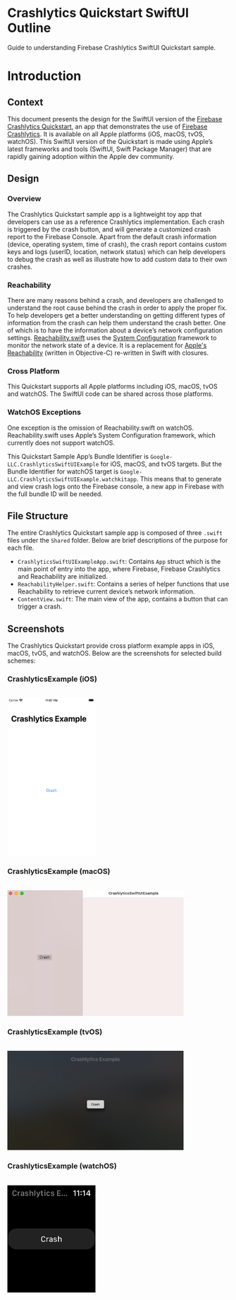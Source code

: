 Crashlytics Quickstart SwiftUI Outline
=================================
Guide to understanding Firebase Crashlytics SwiftUI Quickstart sample.

# Introduction

## Context
This document presents the design for the SwiftUI version of the [Firebase Crashlytics
Quickstart](https://github.com/firebase/quickstart-ios/tree/master/crashlytics), an app that
demonstrates the use of [Firebase Crashlytics](https://firebase.google.com/docs/crashlytics). It is
available on all Apple platforms (iOS, macOS, tvOS, watchOS). This SwiftUI version of the Quickstart
is made using Apple’s latest frameworks and tools (SwiftUI, Swift Package Manager) that are rapidly
gaining adoption within the Apple dev community. 

## Design

### Overview
The Crashlytics Quickstart sample app is a lightweight toy app that developers can use as a
reference Crashlytics implementation. Each crash is triggered by the crash button, and will generate
a customized crash report to the Firebase Console. Apart from the default crash information (device,
operating system, time of crash), the crash report contains custom keys and logs (userID, location,
network status) which can help developers to debug the crash as well as illustrate how to add custom
data to their own crashes. 

### Reachability
There are many reasons behind a crash, and developers are challenged to understand the root cause
behind the crash in order to apply the proper fix. To help developers get a better understanding on
getting different types of information from the crash can help them understand the crash better. One
of which is to have the information about a device’s network configuration settings.
[Reachability.swift](https://github.com/ashleymills/Reachability.swift) uses the [System
Configuration](https://developer.apple.com/documentation/systemconfiguration) framework to monitor
the network state of a device. It is a replacement for [Apple's
Reachability](https://developer.apple.com/library/archive/samplecode/Reachability/Introduction/Intro.html#//apple_ref/doc/uid/DTS40007324)
(written in Objective-C) re-written in Swift with closures. 

### Cross Platform
This Quickstart supports all Apple platforms including iOS, macOS, tvOS and watchOS. The SwiftUI
code can be shared across those platforms.

### WatchOS Exceptions
One exception is the omission of Reachability.swift on watchOS. Reachability.swift uses Apple’s
System Configuration framework, which currently does not support watchOS. 

This Quickstart Sample App’s Bundle Identifier is `Google-LLC.CrashlyticsSwiftUIExample` for iOS,
macOS, and tvOS targets. But the Bundle Identifier for watchOS target is
`Google-LLC.CrashlyticsSwiftUIExample.watchkitapp`. This means that to generate and view crash logs
onto the Firebase console, a new app in Firebase with the full bundle ID will be needed. 

## File Structure
The entire Crashlytics Quickstart sample app is composed of three `.swift` files under the `Shared`
folder. Below are brief descriptions of the purpose for each file. 

- `CrashlyticsSwiftUIExampleApp.swift`: Contains `App` struct which is the main point of entry into
  the app, where Firebase, Firebase Crashlytics and Reachability are initialized.  
- `ReachabilityHelper.swift`: Contains a series of helper functions that use Reachability to
  retrieve current device’s network information. 
- `ContentView.swift`: The main view of the app, contains a button that can trigger a crash. 

## Screenshots

The Crashlytics Quickstart provide cross platform example apps in iOS, macOS, tvOS, and watchOS.
Below are the screenshots for selected build schemes:

### CrashlyticsExample (iOS)
<br><img src="./Design/Screenshots/crashlytics_ios.png" alt="iOS Screenshot" width=200>

### CrashlyticsExample (macOS)
<br><img src="./Design/Screenshots/crashlytics_macos.png" alt="macOS Screenshot" width=400>

### CrashlyticsExample (tvOS)
<br><img src="./Design/Screenshots/crashlytics_tvos.png" alt="tvOS Screenshot" width=400>

### CrashlyticsExample (watchOS)
<br><img src="./Design/Screenshots/crashlytics_watchos.png" alt="watchOS Screenshot" width=200>